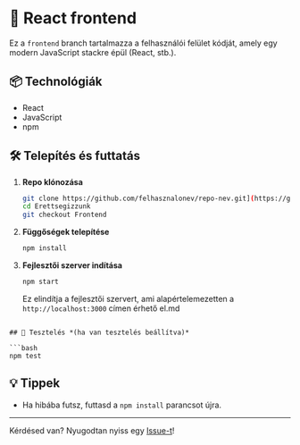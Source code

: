 # 🚀 React frontend

Ez a `frontend` branch tartalmazza a felhasználói felület kódját, amely egy modern JavaScript stackre épül (React, stb.).

## 📦 Technológiák

- React
- JavaScript
- npm

## 🛠️ Telepítés és futtatás

1. **Repo klónozása**
   ```bash
   git clone https://github.com/felhasznalonev/repo-nev.git](https://github.com/zsolti6/Erettsegizzunk.git
   cd Erettsegizzunk
   git checkout Frontend
   ```

2. **Függőségek telepítése**
   ```bash
   npm install
   ```

3. **Fejlesztői szerver indítása**
   ```bash
   npm start
   ```

   Ez elindítja a fejlesztői szervert, ami alapértelemezetten a `http://localhost:3000` címen érhető el.md
```

## 🧪 Tesztelés *(ha van tesztelés beállítva)*

```bash
npm test
```

## 💡 Tippek

- Ha hibába futsz, futtasd a `npm install` parancsot újra.

---

Kérdésed van? Nyugodtan nyiss egy [Issue-t](https://github.com/zsolti6/Erettsegizzunk/issues)!

